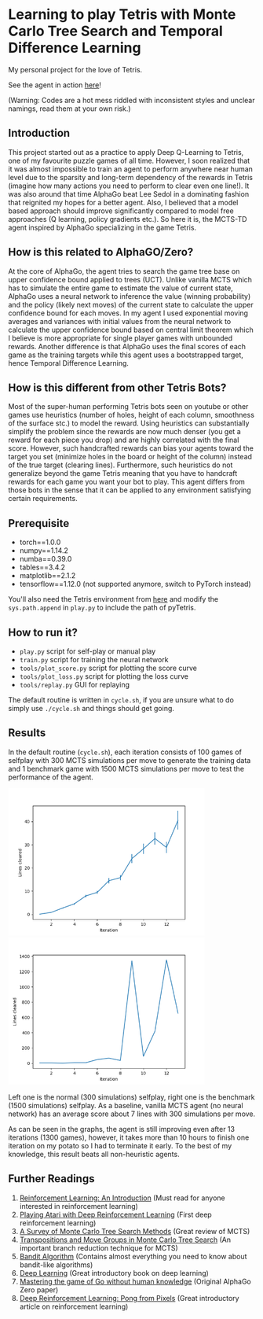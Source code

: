 # Learning to play Tetris with Monte Carlo Tree Search and Temporal Difference Learning

My personal project for the love of Tetris.

See the agent in action [here](https://www.youtube.com/watch?v=EALo2GfZuYU)!

(Warning: Codes are a hot mess riddled with inconsistent styles and unclear namings, read them at your own risk.)

## Introduction

This project started out as a practice to apply Deep Q-Learning to Tetris, one of my favourite puzzle games of all time. 
However, I soon realized that it was almost impossible to train an agent to perform anywhere near human level 
due to the sparsity and long-term dependency of the rewards in Tetris (imagine how many actions you need to perform to clear even one 
line!). It was also around that time AlphaGo beat Lee Sedol in a dominating fashion that reignited my hopes for a better agent. Also,
I believed that a model based approach should improve significantly compared to model free approaches (Q learning, policy gradients etc.). So here it is, the MCTS-TD agent inspired by AlphaGo specializing in the game Tetris.

## How is this related to AlphaGO/Zero?
At the core of AlphaGo, the agent tries to search the game tree base on upper confidence bound applied to trees (UCT). Unlike vanilla MCTS which has to simulate the entire game to estimate the value of current state, AlphaGo uses a neural network to inference the value (winning probability) and the policy (likely next moves) of the current state to calculate the upper confidence bound for each moves. In my agent I used exponential moving averages and variances with initial values from the neural network to calculate the upper confidence bound based on central limit theorem which I believe is more appropriate for single player games with unbounded rewards. Another difference is that AlphaGo uses the final scores of each game as the training targets while this agent uses a bootstrapped target, hence Temporal Difference Learning.

## How is this different from other Tetris Bots?
Most of the super-human performing Tetris bots seen on youtube or other games use heuristics (number of holes, height of each column, smoothness of the surface stc.) to model the reward. Using heuristics can substantially simplify the problem since the rewards are now much denser (you get a reward for each piece you drop) and are highly correlated with the final score. However, such handcrafted rewards can bias your agents toward the target you set (minimize holes in the board or height of the column) instead of the true target (clearing lines). Furthermore, such heuristics do not generalize beyond the game Tetris meaning that you have to handcraft rewards for each game you want your bot to play. This agent differs from those bots in the sense that it can be applied to any environment satisfying certain requirements.

## Prerequisite

* torch==1.0.0 
* numpy==1.14.2
* numba==0.39.0
* tables==3.4.2
* matplotlib==2.1.2
* tensorflow==1.12.0 (not supported anymore, switch to PyTorch instead)

You'll also need the Tetris environment from [here](https://github.com/hrpan/pyTetris)
and modify the `sys.path.append` in `play.py` to include the path of pyTetris.

## How to run it?

* `play.py` script for self-play or manual play
* `train.py` script for training the neural network
* `tools/plot_score.py` script for plotting the score curve
* `tools/plot_loss.py` script for plotting the loss curve
* `tools/replay.py` GUI for replaying

The default routine is written in `cycle.sh`, if you are unsure what to do simply use `./cycle.sh` and things should get going.



## Results
In the default routine (`cycle.sh`), each iteration consists of 100 games of selfplay with 300 MCTS simulations per move to generate the 
training data and 1 benchmark game with 1500 MCTS simulations per move to test the performance of the agent.

<img src="./results/score.png" width=400> <img src="./results/benchmark.png" width=400>

Left one is the normal (300 simulations) selfplay, right one is the benchmark (1500 simulations) selfplay. As a baseline, vanilla MCTS agent (no neural network) has an average score about 7 lines with 300 simulations per move.

As can be seen in the graphs, the agent is still improving even after 13 iterations (1300 games), however, it takes more than 10 hours to finish one iteration on my potato so I had to terminate it early. To the best of my knowledge, this result beats all non-heuristic agents.


## Further Readings
1. [Reinforcement Learning: An Introduction](https://mitpress.mit.edu/books/reinforcement-learning-second-edition) (Must read for anyone interested in reinforcement learning)
2. [Playing Atari with Deep Reinforcement Learning](https://arxiv.org/abs/1312.5602) (First deep reinforcement learning)
3. [A Survey of Monte Carlo Tree Search Methods](https://ieeexplore.ieee.org/document/6145622) (Great review of MCTS)
4. [Transpositions and Move Groups in Monte Carlo Tree Search](https://ieeexplore.ieee.org/document/5035667) (An important branch reduction technique for MCTS)
5. [Bandit Algorithm](http://banditalgs.com/) (Contains almost everything you need to know about bandit-like algorithms)
6. [Deep Learning](https://www.deeplearningbook.org/) (Great introductory book on deep learning)
7. [Mastering the game of Go without human knowledge](https://www.nature.com/articles/nature24270) (Original AlphaGo Zero paper)
8. [Deep Reinforcement Learning: Pong from Pixels](http://karpathy.github.io/2016/05/31/rl/) (Great introductory article on reinforcement learning)
